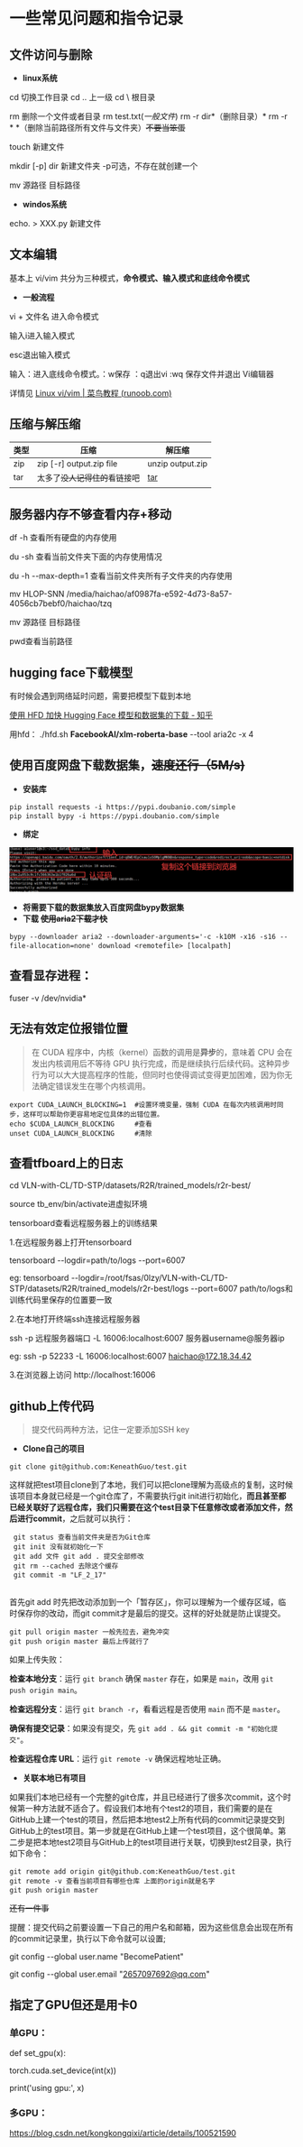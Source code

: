 # 一些常见问题和指令记录

## 文件访问与删除

* **linux系统**

cd 切换工作目录 cd .. 上一级  cd \ 根目录

rm 删除一个文件或者目录  rm test.txt(*一般文件*) rm  -r  dir*（删除目录）* rm  -r  * *（删除当前路径所有文件与文件夹）~~不要当笨蛋~~

touch 新建文件

mkdir [-p] dir  新建文件夹 -p可选，不存在就创建一个

mv 源路径 目标路径

* **windos系统**

echo. > XXX.py 新建文件

## 文本编辑

基本上 vi/vim 共分为三种模式，**命令模式、输入模式和底线命令模式**

* **一般流程**

vi + 文件名 进入命令模式

输入i进入输入模式

esc退出输入模式

输入：进入底线命令模式。：w保存  ：q退出vi  :wq  保存文件并退出 Vi编辑器

详情见 [Linux vi/vim | 菜鸟教程 (runoob.com)](https://www.runoob.com/linux/linux-vim.html)

## 压缩与解压缩

| 类型 | 压缩                           | 解压缩                                                  |
| ---- | ------------------------------ | ------------------------------------------------------- |
| zip  | zip [-r] output.zip file       | unzip output.zip                                        |
| tar  | 太多了~~没人记得住的~~看链接吧 | [tar](https://www.runoob.com/linux/linux-comm-tar.html) |
|      |                                |                                                         |



## 服务器内存不够查看内存+移动

df -h 查看所有硬盘的内存使用

du -sh 查看当前文件夹下面的内存使用情况

du -h --max-depth=1 查看当前文件夹所有子文件夹的内存使用

mv HLOP-SNN /media/haichao/af0987fa-e592-4d73-8a57-4056cb7bebf0/haichao/tzq

mv 源路径 目标路径

pwd查看当前路径



## hugging face下载模型

有时候会遇到网络延时问题，需要把模型下载到本地

[使用 HFD 加快 Hugging Face 模型和数据集的下载 - 知乎](https://zhuanlan.zhihu.com/p/721778923)

用hfd： ./hfd.sh **FacebookAI/xlm-roberta-base** --tool aria2c -x 4



## 使用百度网盘下载数据集，~~速度还行（5M/s)~~

* **安装库**

```shell
pip install requests -i https://pypi.doubanio.com/simple
pip install bypy -i https://pypi.doubanio.com/simple

```

* **绑定**

![百度网盘绑定](.\img\百度网盘绑定.png)

* **将需要下载的数据集放入百度网盘bypy数据集**
* **下载  ~~使用aria2下载才快~~**

```shell
bypy --downloader aria2 --downloader-arguments='-c -k10M -x16 -s16 --file-allocation=none' download <remotefile> [localpath]
```



## 查看显存进程：

fuser -v /dev/nvidia*



## 无法有效定位报错位置

>在 CUDA 程序中，内核（kernel）函数的调用是**异步**的，意味着 CPU 会在发出内核调用后不等待 GPU 执行完成，而是继续执行后续代码。这种异步行为可以大大提高程序的性能，但同时也使得调试变得更加困难，因为你无法确定错误发生在哪个内核调用。

```shell
export CUDA_LAUNCH_BLOCKING=1  #设置环境变量，强制 CUDA 在每次内核调用时同步，这样可以帮助你更容易地定位具体的出错位置。
echo $CUDA_LAUNCH_BLOCKING     #查看
unset CUDA_LAUNCH_BLOCKING     #清除
```



## 查看tfboard上的日志

cd VLN-with-CL/TD-STP/datasets/R2R/trained_models/r2r-best/

source tb_env/bin/activate进虚拟环境

tensorboard查看远程服务器上的训练结果

1.在远程服务器上打开tensorboard

tensorboard --logdir=path/to/logs --port=6007

eg: tensorboard --logdir=/root/fsas/0lzy/VLN-with-CL/TD-STP/datasets/R2R/trained_models/r2r-best/logs --port=6007
path/to/logs和训练代码里保存的位置要一致

2.在本地打开终端ssh连接远程服务器 

ssh -p 远程服务器端口 -L 16006:localhost:6007 服务器username@服务器ip

eg: ssh -p 52233 -L 16006:localhost:6007 haichao@172.18.34.42

3.在浏览器上访问 http://localhost:16006



## github上传代码

>提交代码两种方法，记住一定要添加SSH key

* **Clone自己的项目**

```shell
git clone git@github.com:KeneathGuo/test.git
```

这样就把test项目clone到了本地，我们可以把clone理解为高级点的复制，这时候该项目本身就已经是一个git仓库了，不需要执行git init进行初始化，**而且甚至都已经关联好了远程仓库，我们只需要在这个test目录下任意修改或者添加文件，然后进行commit**，之后就可以执行：

```shell
 git status 查看当前文件夹是否为Git仓库
 git init 没有就初始化一下
 git add 文件 git add . 提交全部修改
 git rm --cached 去除这个缓存
 git commit -m "LF_2_17"
 
```

首先git add 时先把改动添加到一个「暂存区」，你可以理解为一个缓存区域，临时保存你的改动，而git commit才是最后的提交。这样的好处就是防止误提交。

```shell
git pull origin master 一般先拉去，避免冲突
git push origin master 最后上传就行了
```

如果上传失败：

**检查本地分支**：运行 `git branch` 确保 `master` 存在，如果是 `main`，改用 `git push origin main`。

**检查远程分支**：运行 `git branch -r`，看看远程是否使用 `main` 而不是 `master`。

**确保有提交记录**：如果没有提交，先 `git add . && git commit -m "初始化提交"`。

**检查远程仓库 URL**：运行 `git remote -v` 确保远程地址正确。

* **关联本地已有项目**

如果我们本地已经有一个完整的git仓库，并且已经进行了很多次commit，这个时候第一种方法就不适合了。假设我们本地有个test2的项目，我们需要的是在GitHub上建一个test的项目，然后把本地test2上所有代码的commit记录提交到GitHub上的test项目。第一步就是在GitHub上建一个test项目，这个很简单。第二步是把本地test2项目与GitHub上的test项目进行关联，切换到test2目录，执行如下命令：

```shell
git remote add origin git@github.com:KeneathGuo/test.git
git remote -v 查看当前项目有哪些仓库 上面的origin就是名字
git push origin master

```

~~还有一件事~~

提醒：提交代码之前要设置一下自己的用户名和邮箱，因为这些信息会出现在所有的commit记录里，执行以下命令就可以设置;

git config --global user.name "BecomePatient"

git config --global user.email "2657097692@qq.com"



## 指定了GPU但还是用卡0
### 单GPU：
def set_gpu(x):

  torch.cuda.set_device(int(x))

  print('using gpu:', x)
### 多GPU：
https://blog.csdn.net/kongkongqixi/article/details/100521590

